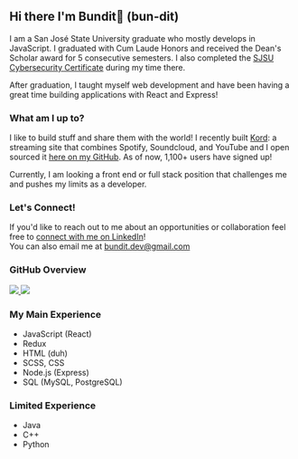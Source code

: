 ## Hi there I'm Bundit👋 (bun-dit)

I am a San José State University graduate who mostly develops in JavaScript. I graduated with Cum Laude Honors and received the Dean's Scholar award for 5 consecutive semesters. I also completed the [SJSU Cybersecurity Certificate](https://catalog.sjsu.edu/preview_program.php?catoid=2&poid=631) during my time there.

After graduation, I taught myself web development and have been having a great time building applications with React and Express!

### What am I up to?

I like to build stuff and share them with the world! I recently built [Kord](https://www.kord.app): a streaming site that combines Spotify, Soundcloud, and YouTube and I open sourced it [here on my GitHub](https://www.github.com/bundit/kord-app). As of now, 1,100+ users have signed up!

Currently, I am looking a front end or full stack position that challenges me and pushes my limits as a developer.

### Let's Connect!

If you'd like to reach out to me about an opportunities or collaboration feel free to [connect with me on LinkedIn](https://www.linkedin.com/in/bundit1)! <br>
You can also email me at <bundit.dev@gmail.com>

### GitHub Overview
<a href="https://github.com/anuraghazra/github-readme-stats">
  <img align="bottom" src="https://github-readme-stats.vercel.app/api?username=bundit&count_private=true&show_icons=true&bg_color=60,121a1d,2c3336&title_color=ffbb11&icon_color=ffd46b&text_color=cccccc&hide_border=true&count_private=true" />
</a>
<a href="https://github.com/anuraghazra/github-readme-stats">
  <img align="bottom" src="https://github-readme-stats.vercel.app/api/top-langs/?username=bundit&bg_color=60,121a1d,2c3336&title_color=ffbb11&icon_color=ffd46b&text_color=cccccc&hide_border=true&langs_count=10&layout=compact&count_private=true" />
</a>

### My Main Experience
- JavaScript (React)
- Redux
- HTML (duh)
- SCSS, CSS
- Node.js (Express)
- SQL (MySQL, PostgreSQL)

### Limited Experience
- Java
- C++
- Python
